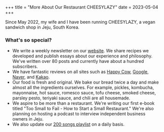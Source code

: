 +++
title = "More About Our Restaurant CHEESYLAZY"
date = 2023-05-04
+++

Since May 2022, my wife and I have been running CHEESYLAZY, a vegan sandwich shop in Jeju, South Korea.

### What's so special?
* We write a weekly newsletter on our [website](tab:https://cheesylazy.com/). We share recipes we developed and publish essays about our experience and philosophy. We've written over 80 posts and currently have about a hundred subscribers.
* We have fantastic reviews on all sites such as [Happy Cow](tab:https://www.happycow.net/reviews/cheesylazy-jeju-295726), [Google](tab:https://www.google.com/search?q=cheesylazy), [Naver](tab:https://naver.me/FFnBhbdL), and [Kakao](tab:https://place.map.kakao.com/1011404661).
* Our food is fresh and original. We bake our bread twice a day and make almost all the ingredients ourselves. For example, pickles, kombucha, mayonnaise, hot sauce, romesco sauce, tofu cheese, smoked cheese, parsley pesto, teriyaki sauce, and chili are all housemade.
* We aspire to be more than a restaurant. We're writing our first e-book titled "Too Small to Fail - How to Start a Small Restaurant." We're also planning on hosting a podcast to interview independent business owners in Jeju.
* We also update our [200 songs playlist](tab:https://youtube.com/playlist?list=PLEnNOs6dh8HmuTkrP5Hd0rUmdjOXXVdsS) on a daily basis.